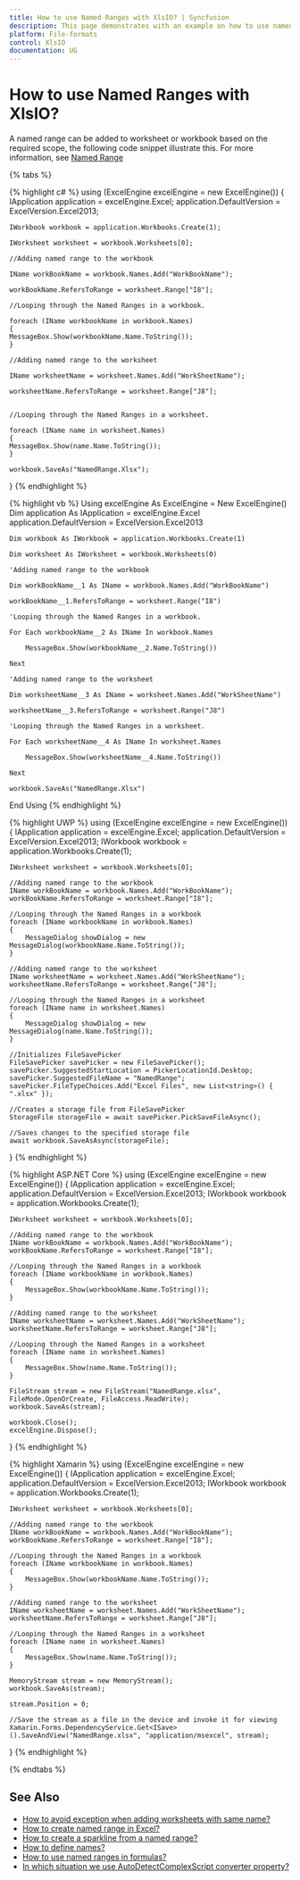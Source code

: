 ```yaml
---
title: How to use Named Ranges with XlsIO? | Syncfusion
description: This page demonstrates with an example on how to use named ranges in Syncfusion .NET Excel library (XlsIO).
platform: File-formats
control: XlsIO
documentation: UG
---
```


# How to use Named Ranges with XlsIO?

A named range can be added to worksheet or workbook based on the required scope, the following code snippet illustrate this. For more information, see [Named Range](https://support.office.com/en-us/article/Define-and-use-names-in-formulas-4d0f13ac-53b7-422e-afd2-abd7ff379c64)

{% tabs %}  

{% highlight c# %}
using (ExcelEngine excelEngine = new ExcelEngine())
{
    IApplication application = excelEngine.Excel;
    application.DefaultVersion = ExcelVersion.Excel2013;

    IWorkbook workbook = application.Workbooks.Create(1);

    IWorksheet worksheet = workbook.Worksheets[0];

    //Adding named range to the workbook            

    IName workBookName = workbook.Names.Add("WorkBookName");

    workBookName.RefersToRange = worksheet.Range["I8"];

    //Looping through the Named Ranges in a workbook.

    foreach (IName workbookName in workbook.Names)
    {
    MessageBox.Show(workbookName.Name.ToString());
    }

    //Adding named range to the worksheet

    IName worksheetName = worksheet.Names.Add("WorkSheetName");

    worksheetName.RefersToRange = worksheet.Range["J8"];


    //Looping through the Named Ranges in a worksheet.

    foreach (IName name in worksheet.Names)
    {
    MessageBox.Show(name.Name.ToString());
    }

    workbook.SaveAs("NamedRange.Xlsx");
}
{% endhighlight %}

{% highlight vb %}
Using excelEngine As ExcelEngine = New ExcelEngine()
    Dim application As IApplication = excelEngine.Excel
    application.DefaultVersion = ExcelVersion.Excel2013

    Dim workbook As IWorkbook = application.Workbooks.Create(1)

    Dim worksheet As IWorksheet = workbook.Worksheets(0)

    'Adding named range to the workbook

    Dim workBookName__1 As IName = workbook.Names.Add("WorkBookName")

    workBookName__1.RefersToRange = worksheet.Range("I8")

    'Looping through the Named Ranges in a workbook.

    For Each workbookName__2 As IName In workbook.Names

        MessageBox.Show(workbookName__2.Name.ToString())

    Next

    'Adding named range to the worksheet

    Dim worksheetName__3 As IName = worksheet.Names.Add("WorkSheetName")

    worksheetName__3.RefersToRange = worksheet.Range("J8")

    'Looping through the Named Ranges in a worksheet.

    For Each worksheetName__4 As IName In worksheet.Names

        MessageBox.Show(worksheetName__4.Name.ToString())

    Next

    workbook.SaveAs("NamedRange.Xlsx")
End Using
{% endhighlight %}

{% highlight UWP %}
using (ExcelEngine excelEngine = new ExcelEngine())
{
    IApplication application = excelEngine.Excel;
    application.DefaultVersion = ExcelVersion.Excel2013;
    IWorkbook workbook = application.Workbooks.Create(1);

    IWorksheet worksheet = workbook.Worksheets[0];

    //Adding named range to the workbook
    IName workBookName = workbook.Names.Add("WorkBookName");
    workBookName.RefersToRange = worksheet.Range["I8"];

    //Looping through the Named Ranges in a workbook
    foreach (IName workbookName in workbook.Names)
    {
        MessageDialog showDialog = new MessageDialog(workbookName.Name.ToString());
    }

    //Adding named range to the worksheet
    IName worksheetName = worksheet.Names.Add("WorkSheetName");
    worksheetName.RefersToRange = worksheet.Range["J8"];

    //Looping through the Named Ranges in a worksheet
    foreach (IName name in worksheet.Names)
    {
        MessageDialog showDialog = new MessageDialog(name.Name.ToString());
    }

    //Initializes FileSavePicker
    FileSavePicker savePicker = new FileSavePicker();
    savePicker.SuggestedStartLocation = PickerLocationId.Desktop;
    savePicker.SuggestedFileName = "NamedRange";
    savePicker.FileTypeChoices.Add("Excel Files", new List<string>() { ".xlsx" });

    //Creates a storage file from FileSavePicker
    StorageFile storageFile = await savePicker.PickSaveFileAsync();

    //Saves changes to the specified storage file
    await workbook.SaveAsAsync(storageFile);
}
{% endhighlight %}

{% highlight ASP.NET Core %}
using (ExcelEngine excelEngine = new ExcelEngine())
{
    IApplication application = excelEngine.Excel;
    application.DefaultVersion = ExcelVersion.Excel2013;
    IWorkbook workbook = application.Workbooks.Create(1);

    IWorksheet worksheet = workbook.Worksheets[0];

    //Adding named range to the workbook
    IName workBookName = workbook.Names.Add("WorkBookName");
    workBookName.RefersToRange = worksheet.Range["I8"];

    //Looping through the Named Ranges in a workbook
    foreach (IName workbookName in workbook.Names)
    {
        MessageBox.Show(workbookName.Name.ToString());
    }

    //Adding named range to the worksheet
    IName worksheetName = worksheet.Names.Add("WorkSheetName");
    worksheetName.RefersToRange = worksheet.Range["J8"];

    //Looping through the Named Ranges in a worksheet
    foreach (IName name in worksheet.Names)
    {
        MessageBox.Show(name.Name.ToString());
    }

    FileStream stream = new FileStream("NamedRange.xlsx", FileMode.OpenOrCreate, FileAccess.ReadWrite);
    workbook.SaveAs(stream);

    workbook.Close();
    excelEngine.Dispose();
}
{% endhighlight %}

{% highlight Xamarin %}
using (ExcelEngine excelEngine = new ExcelEngine())
{
    IApplication application = excelEngine.Excel;
    application.DefaultVersion = ExcelVersion.Excel2013;
    IWorkbook workbook = application.Workbooks.Create(1);

    IWorksheet worksheet = workbook.Worksheets[0];

    //Adding named range to the workbook
    IName workBookName = workbook.Names.Add("WorkBookName");
    workBookName.RefersToRange = worksheet.Range["I8"];

    //Looping through the Named Ranges in a workbook
    foreach (IName workbookName in workbook.Names)
    {
        MessageBox.Show(workbookName.Name.ToString());
    }

    //Adding named range to the worksheet
    IName worksheetName = worksheet.Names.Add("WorkSheetName");
    worksheetName.RefersToRange = worksheet.Range["J8"];

    //Looping through the Named Ranges in a worksheet
    foreach (IName name in worksheet.Names)
    {
        MessageBox.Show(name.Name.ToString());
    }

    MemoryStream stream = new MemoryStream();
    workbook.SaveAs(stream);

    stream.Position = 0;

    //Save the stream as a file in the device and invoke it for viewing
    Xamarin.Forms.DependencyService.Get<ISave>().SaveAndView("NamedRange.xlsx", "application/msexcel", stream);
}
{% endhighlight %}

{% endtabs %}  

## See Also

* [How to avoid exception when adding worksheets with same name?](https://help.syncfusion.com/file-formats/xlsio/faqs/how-to-avoid-exception-when-adding-worksheets-with-same-name)
* [How to create named range in Excel?](https://help.syncfusion.com/file-formats/xlsio/migrate-from-office-automation-to-syncfusion-xlsio/create-named-range-in-excel)
* [How to create a sparkline from a named range?](https://help.syncfusion.com/file-formats/xlsio/faqs/how-to-create-a-sparkline-from-a-named-range)
* [How to define names?](https://help.syncfusion.com/file-formats/xlsio/working-with-formulas#defined-names)
* [How to use named ranges in formulas?](https://help.syncfusion.com/file-formats/xlsio/working-with-formulas#named-ranges-in-formulas)
* [In which situation we use AutoDetectComplexScript converter property?](https://help.syncfusion.com/file-formats/xlsio/faqs/in-which-situation-we-use-autodetectcomplexscript-converter-property)
